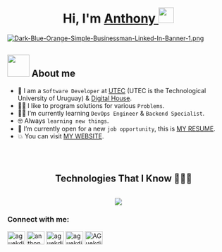 <div align="center">
<h1 align="center">Hi, I'm <a href="https://anthonyguekdjian.vercel.app/">Anthony </a><img src="https://media.giphy.com/media/hvRJCLFzcasrR4ia7z/giphy.gif" width="35"></h1>
</div>

[![Dark-Blue-Orange-Simple-Businessman-Linked-In-Banner-1.png](https://i.postimg.cc/sxXprwRV/Dark-Blue-Orange-Simple-Businessman-Linked-In-Banner-1.png)](https://postimg.cc/34syjjR6)

## <picture><img src = "https://github.com/7oSkaaa/7oSkaaa/blob/main/Images/about_me.gif?raw=true" width = 50px></picture> About me

- :school: I am a `Software Developer` at [UTEC](https://utec.edu.uy/en/) (UTEC is the Technological University of Uruguay) & [Digital House](https://www.digitalhouse.com/).
- :technologist: I like to program solutions for various `Problems`.
- :student: I’m currently learning `DevOps Engineer` & `Backend Specialist`.
- :nerd_face: Always `learning new things`.
- :thinking: I’m currently open for a new `job opportunity`, this is [MY RESUME](https://www.canva.com/design/DAFgv5doT3Y/ZfXZVd_aXzduwo2rR-e_tA/view?utm_content=DAFgv5doT3Y&utm_campaign=designshare&utm_medium=link&utm_source=publishsharelink).
- :boom: You can visit [MY WEBSITE](https://anthonyguekdjian.vercel.app/).

<br>

<div id="user-content-toc">
  <ul align="center">
    <summary><h2 style="display: inline-block">Technologies That I Know 👨🏻‍💻</h2></summary>
  </ul>
</div>
<!--tech stack icons-->
<p align="center">
  <a href="https://skillicons.dev">
    <img src="https://skillicons.dev/icons?i=linux,html,css,tailwind,bootstrap,sass,js,ts,jquery,react,vite,nextjs,go,py,nodejs,express,nestjs,mongodb,mysql,bash,vscode,idea,postman,git,github,githubactions,docker,kubernetes,aws,discord&perline=15" />
  </a>
</p>


<h3 align="left">Connect with me:</h3>
<p align="left">
<a href="https://twitter.com/aguekdjian19" target="blank"><img align="center" src="https://raw.githubusercontent.com/rahuldkjain/github-profile-readme-generator/master/src/images/icons/Social/twitter.svg" alt="aguekdjian19" height="30" width="40" /></a>
<a href="https://linkedin.com/in/anthony-guekdjian" target="blank"><img align="center" src="https://raw.githubusercontent.com/rahuldkjain/github-profile-readme-generator/master/src/images/icons/Social/linked-in-alt.svg" alt="anthony-guekdjian" height="30" width="40" /></a>
<a href="https://fb.com/aguekdjian" target="blank"><img align="center" src="https://raw.githubusercontent.com/rahuldkjain/github-profile-readme-generator/master/src/images/icons/Social/facebook.svg" alt="aguekdjian" height="30" width="40" /></a>
<a href="https://instagram.com/aguekdjian" target="blank"><img align="center" src="https://raw.githubusercontent.com/rahuldkjain/github-profile-readme-generator/master/src/images/icons/Social/instagram.svg" alt="aguekdjian" height="30" width="40" /></a>
<a href="https://discord.gg/AGuekdjian20#0116" target="blank"><img align="center" src="https://raw.githubusercontent.com/rahuldkjain/github-profile-readme-generator/master/src/images/icons/Social/discord.svg" alt="AGuekdjian20#0116" height="30" width="40" /></a>
</p>
